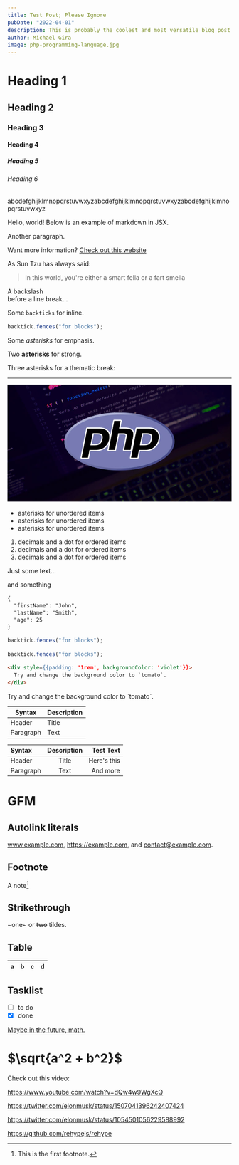 ```yaml
---
title: Test Post; Please Ignore
pubDate: "2022-04-01"
description: This is probably the coolest and most versatile blog post you've ever seen.
author: Michael Gira
image: php-programming-language.jpg
---
```


# Heading 1

## Heading 2

### Heading 3

#### Heading 4

##### Heading 5

###### Heading 6

abcdefghijklmnopqrstuvwxyzabcdefghijklmnopqrstuvwxyzabcdefghijklmnopqrstuvwxyz

Hello, world!
Below is an example of markdown in JSX.

Another paragraph.

Want more information? [Check out this website](https://gira.dev "Website title")

As Sun Tzu has always said:

> In this world, you're either a smart fella or a fart smella

A backslash\
before a line break…

Some `backticks` for inline.

```js
backtick.fences("for blocks");
```

Some _asterisks_ for emphasis.

Two **asterisks** for strong.

Three asterisks for a thematic break:

---

![Alt text](/public/php-programming-language.jpg "Personal Home Page")

- asterisks for unordered items
- asterisks for unordered items
- asterisks for unordered items

1. decimals and a dot for ordered items
1. decimals and a dot for ordered items
1. decimals and a dot for ordered items

Just some text…

[^1]: This is the first footnote.

and something

[^bignote]: Here's one with multiple paragraphs and code.

    Indent paragraphs to include them in the footnote.

    `{ my code }`

    Add as many paragraphs as you like.

```
{
  "firstName": "John",
  "lastName": "Smith",
  "age": 25
}
```

```js
backtick.fences("for blocks");
```

```ts
backtick.fences("for blocks");
```

```html
<div style={{padding: '1rem', backgroundColor: 'violet'}}>
  Try and change the background color to `tomato`.
</div>
```

<div style={{padding: '1rem', backgroundColor: 'violet'}}>
  Try and change the background color to `tomato`.
</div>

| Syntax    | Description |
| --------- | ----------- |
| Header    | Title       |
| Paragraph | Text        |

| Syntax    | Description |   Test Text |
| :-------- | :---------: | ----------: |
| Header    |    Title    | Here's this |
| Paragraph |    Text     |    And more |

# GFM

## Autolink literals

www.example.com, https://example.com, and contact@example.com.

## Footnote

A note[^1]

[^1]: Big note.

## Strikethrough

~one~ or ~~two~~ tildes.

## Table

| a   | b   |   c |  d  |
| --- | :-- | --: | :-: |

## Tasklist

- [ ] to do
- [x] done

[Maybe in the future, math.](https://mdxjs.com/guides/math/)

# $\sqrt{a^2 + b^2}$

Check out this video:

https://www.youtube.com/watch?v=dQw4w9WgXcQ

https://twitter.com/elonmusk/status/1507041396242407424

https://twitter.com/elonmusk/status/1054501056229588992

https://github.com/rehypejs/rehype
